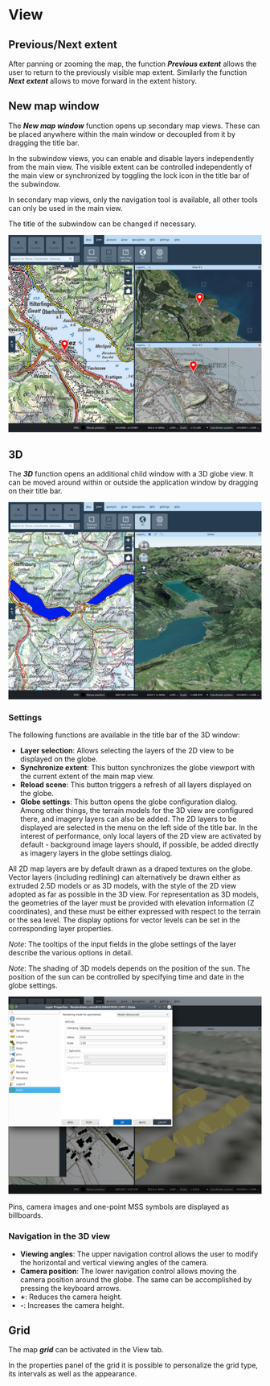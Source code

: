 # View


## <a name="sec0"></a>Previous/Next extent

After panning or zooming the map, the function **_Previous extent_** allows the user to return to the previously visible map extent. Similarly the function **_Next extent_** allows to move forward in the extent history.


## <a name="sec1"></a>New map window

The **_New map window_** function opens up secondary map views. These can be placed anywhere within the main window or decoupled from it by dragging the title bar.

In the subwindow views, you can enable and disable layers independently from the main view. The visible extent can be controlled independently of the main view or synchronized by toggling the lock icon in the title bar of the subwindow.

In secondary map views, only the navigation tool is available, all other tools can only be used in the main view.

The title of the subwindow can be changed if necessary.

<img src="../media/image13.png" />

## <a name="sec2"></a>3D

The **_3D_** function opens an additional child window with a 3D globe view. It can be moved around within or outside the application window by dragging on their title bar.

<img src="../media/image14.png" />

### Settings

The following functions are available in the title bar of the 3D window:

+ **Layer selection**: Allows selecting the layers of the 2D view to be displayed on the globe.
+ **Synchronize extent**: This button synchronizes the globe viewport with the current extent of the main map view.
+ **Reload scene**: This button triggers a refresh of all layers displayed on the globe.
+ **Globe settings**: This button opens the globe configuration dialog. Among other things, the terrain models for the 3D view are configured there, and imagery layers can also be added. The 2D layers to be displayed are selected in the menu on the left side of the title bar. In the interest of performance, only local layers of the 2D view are activated by default - background image layers should, if possible, be added directly as imagery layers in the globe settings dialog.

All 2D map layers are by default drawn as a draped textures on the globe. Vector layers (including redlining) can alternatively be drawn either as extruded 2.5D models or as 3D models, with the style of the 2D view adopted as far as possible in the 3D view. For representation as 3D models, the geometries of the layer must be provided with elevation information (Z coordinates), and these must be either expressed with respect to the terrain or the sea level. The display options for vector levels can be set in the corresponding layer properties.


*Note*: The tooltips of the input fields in the globe settings of the layer describe the various options in detail.

*Note*: The shading of 3D models depends on the position of the sun. The position of the sun can be controlled by specifying time and date in the globe settings.

<img src="../media/image15.png" />

Pins, camera images and one-point MSS symbols are displayed as billboards.


### Navigation in the 3D view

+ **Viewing angles**: The upper navigation control allows the user to modify the horizontal and vertical viewing angles of the camera.
+ **Camera position**: The lower navigation control allows moving the camera position around the globe. The same can be accomplished by pressing the keyboard arrows.
+ **+**: Reduces the camera height.
+ **-**: Increases the camera height.


## <a name="sec3"></a>Grid

The map **_grid_** can be activated in the View tab.

In the properties panel of the grid it is possible to personalize the grid type, its intervals as well as the appearance.

